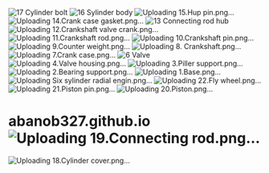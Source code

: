 ![17 Cylinder bolt](https://github.com/abanob327/abanob327.github.io/assets/54589699/659cc8d1-f918-43e6-8668-221ba4c3d368)
![16 Sylinder body](https://github.com/abanob327/abanob327.github.io/assets/54589699/49a73b10-c8c1-4f18-9c31-29bd626c0df9)
![Uploading 15.Hup pin.png…]()
![Uploading 14.Crank case gasket.png…]()
![13 Connecting rod hub](https://github.com/abanob327/abanob327.github.io/assets/54589699/c5cf689b-ee73-492a-b6ab-c93d7e839b3a)
![Uploading 12.Crankshaft valve crank.png…]()
![Uploading 11.Crankshaft rod.png…]()
![Uploading 10.Crankshaft pin.png…]()
![Uploading 9.Counter weight.png…]()
![Uploading 8. Crankshaft.png…]()
![Uploading 7.Crank case.png…]()
![6 Valve](https://github.com/abanob327/abanob327.github.io/assets/54589699/a4f78f8c-b103-48f1-bc2b-300b0aa773ae)
![Uploading 4.Valve housing.png…]()
![Uploading 3.Piller support.png…]()
![Uploading 2.Bearing support.png…]()
![Uploading 1.Base.png…]()
![Uploading Six sylinder radial engin.png…]()
![Uploading 22.Fly wheel.png…]()
![Uploading 21.Piston pin.png…]()
![Uploading 20.Piston.png…]()
# abanob327.github.io![Uploading 19.Connecting rod.png…]()
![Uploading 18.Cylinder cover.png…]()
